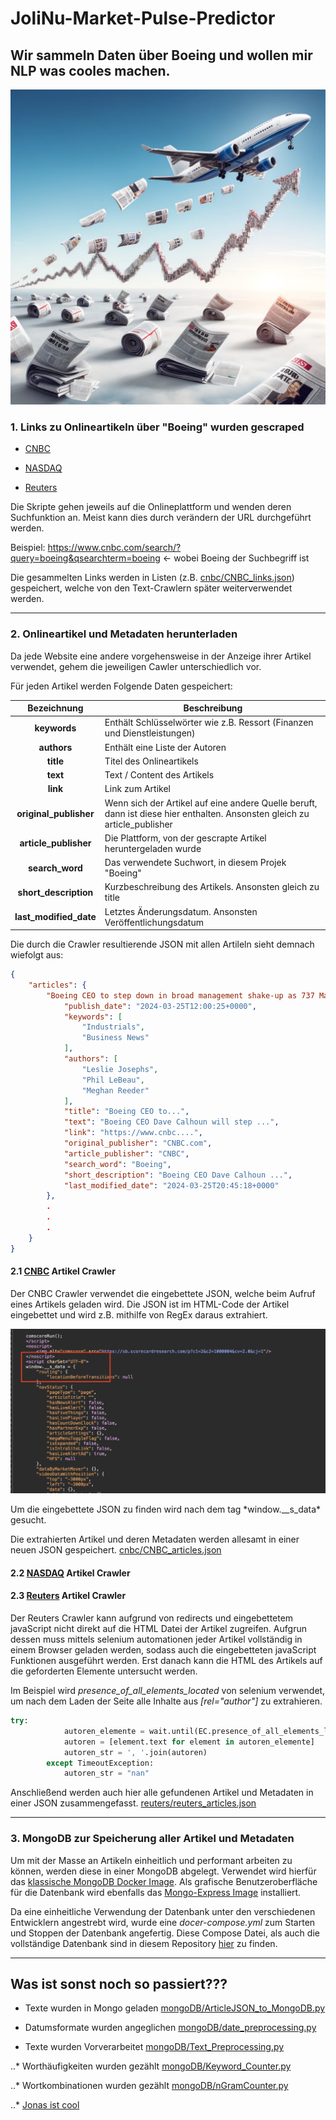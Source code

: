 # JoliNu-Market-Pulse-Predictor

## Wir sammeln Daten über Boeing und wollen mir NLP was cooles machen.

![JAAAAAAAA FUUUUUUUUUUUUGZEUUUUUUUUUUG](screenshots/flugzeug_nlp.png)

### 1. Links zu Onlineartikeln über "Boeing" wurden gescraped 

- [CNBC](cnbc/cnbc_link_crawler.py)

- [NASDAQ](nasdaq/extractLink.py)

- [Reuters](reuters/reuters_link_crawler.py)

Die Skripte gehen jeweils auf die Onlineplattform und wenden deren Suchfunktion an. Meist kann dies durch verändern der URL durchgeführt werden. 

Beispiel: https://www.cnbc.com/search/?query=boeing&qsearchterm=boeing <- wobei Boeing der Suchbegriff ist

Die gesammelten Links werden in Listen (z.B. [cnbc/CNBC_links.json](cnbc/CNBC_links.json)) gespeichert, welche von den Text-Crawlern später weiterverwendet werden.

---

### 2. Onlineartikel und Metadaten herunterladen 
Da jede Website eine andere vorgehensweise in der Anzeige ihrer Artikel verwendet, gehem die jeweiligen Cawler unterschiedlich vor. 

Für jeden Artikel werden Folgende Daten gespeichert:

|       Bezeichnung      |   Beschreibung                        |
|:----------------------:|---------------------------------------|         
| **keywords**           | Enthält Schlüsselwörter wie z.B. Ressort (Finanzen und Dienstleistungen) |
| **authors**            | Enthält eine Liste der Autoren |
| **title**              | Titel des Onlineartikels |
| **text**               | Text / Content des Artikels |
| **link**               | Link zum Artikel |
| **original_publisher** | Wenn sich der Artikel auf eine andere Quelle beruft, dann ist diese hier enthalten. Ansonsten gleich zu article_publisher |
| **article_publisher**  | Die Plattform, von der gescrapte Artikel heruntergeladen wurde |
| **search_word**        | Das verwendete Suchwort, in diesem Projek "Boeing"
| **short_description**  | Kurzbeschreibung des Artikels. Ansonsten gleich zu title
| **last_modified_date** | Letztes Änderungsdatum. Ansonsten Veröffentlichungsdatum | 

Die durch die Crawler resultierende JSON mit allen Artileln sieht demnach wiefolgt aus:

```json
{
    "articles": {
        "Boeing CEO to step down in broad management shake-up as 737 Max crisis weighs on aerospace giant": {
            "publish_date": "2024-03-25T12:00:25+0000",
            "keywords": [
                "Industrials",
                "Business News"
            ],
            "authors": [
                "Leslie Josephs",
                "Phil LeBeau",
                "Meghan Reeder"
            ],
            "title": "Boeing CEO to...",
            "text": "Boeing CEO Dave Calhoun will step ...",
            "link": "https://www.cnbc....",
            "original_publisher": "CNBC.com",
            "article_publisher": "CNBC",
            "search_word": "Boeing",
            "short_description": "Boeing CEO Dave Calhoun ...",
            "last_modified_date": "2024-03-25T20:45:18+0000"
        },
        .
        .
        .
    }
}
```


#### 2.1 [CNBC](cnbc/cnbc_text_crawler.py) Artikel Crawler
Der CNBC Crawler verwendet die eingebettete JSON, welche beim Aufruf eines Artikels geladen wird. Die JSON ist im HTML-Code der Artikel eingebettet und wird z.B. mithilfe von RegEx daraus extrahiert. 
<p align="center">
<img src="screenshots\cnbc_json.png" width="512"/>
</p>
Um die eingebettete JSON zu finden wird nach dem tag *window.__s_data* gesucht.

Die extrahierten Artikel und deren Metadaten werden allesamt in einer neuen JSON gespeichert. [cnbc/CNBC_articles.json]([cnbc/CNBC_articles.json])


#### 2.2 [NASDAQ](nasdaq/downloadArtikel.py) Artikel Crawler



#### 2.3 [Reuters](reuters/reuters_text_crawler.py) Artikel Crawler
Der Reuters Crawler kann aufgrund von redirects und eingebettetem javaScript nicht direkt auf die HTML Datei der Artikel zugreifen. Aufgrun dessen muss mittels selenium automationen jeder Artikel vollständig in einem Browser geladen werden, sodass auch die eingebetteten javaScript Funktionen ausgeführt werden. Erst danach kann die HTML des Artikels auf die geforderten Elemente untersucht werden. 

Im Beispiel wird *presence_of_all_elements_located* von selenium verwendet, um nach dem Laden der Seite alle Inhalte aus *[rel="author"]* zu extrahieren.

```python
try:
            autoren_elemente = wait.until(EC.presence_of_all_elements_located((By.CSS_SELECTOR, '[rel="author"]')))
            autoren = [element.text for element in autoren_elemente]
            autoren_str = ', '.join(autoren)
        except TimeoutException:
            autoren_str = "nan"
```
Anschließend werden auch hier alle gefundenen Artikel und Metadaten in einer JSON zusammengefasst. [reuters/reuters_articles.json]([reuters/reuters_articles.json])

---

### 3. MongoDB zur Speicherung aller Artikel und Metadaten
Um mit der Masse an Artikeln einheitlich und performant arbeiten zu können, werden diese in einer MongoDB abgelegt. Verwendet wird hierfür das [klassische MongoDB Docker Image](https://hub.docker.com/_/mongo). 
Als grafische Benutzeroberfläche für die Datenbank wird ebenfalls das [Mongo-Express Image](https://hub.docker.com/_/mongo-express) installiert. 

Da eine einheitliche Verwendung der Datenbank unter den verschiedenen Entwicklern angestrebt wird, wurde eine *docer-compose.yml* zum Starten und Stoppen der Datenbank angefertig. Diese Compose Datei, als auch die vollständige Datenbank sind in diesem Repository [hier](mongoDB) zu finden. 

---

## Was ist sonst noch so passiert???

* Texte wurden in Mongo geladen [mongoDB/ArticleJSON_to_MongoDB.py](mongoDB/ArticleJSON_to_MongoDB.py)

* Datumsformate wurden angeglichen [mongoDB/date_preprocessing.py](mongoDB/date_preprocessing.py)

* Texte wurden Vorverarbeitet [mongoDB/Text_Preprocessing.py](mongoDB/Text_Preprocessing.py)

..* Worthäufigkeiten wurden gezählt [mongoDB/Keyword_Counter.py](mongoDB/Keyword_Counter.py)

..* Wortkombinationen wurden gezählt [mongoDB/nGramCounter.py](mongoDB/nGramCounter.py)

..* [Jonas ist cool](https://de.wikipedia.org/wiki/Wurmautomat)


